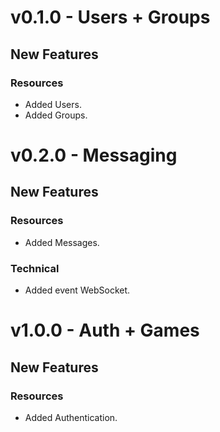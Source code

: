 # v0.1.0 - Users + Groups

## New Features

### Resources

+ Added Users.
+ Added Groups.

# v0.2.0 - Messaging

## New Features

### Resources

+ Added Messages.

### Technical

+ Added event WebSocket.

# v1.0.0 - Auth + Games

## New Features

### Resources

+ Added Authentication.
